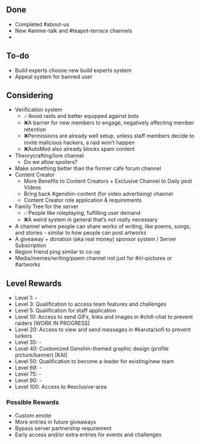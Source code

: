 ## Done
- Completed #about-us
- New #anime-talk and #teapot-terrace channels
- 

## To-do
- Build experts choose new build experts system
- Appeal system for banned user

## Considering 
- Verification system
  - ✅Avoid raids and better equipped against bots
  - ❌A barrier for new members to engage, negatively affecting member retention
  - ❌Permissions are already well setup, unless staff members decide to invite malicious hackers, a raid won’t happen
  - ❌AutoMod also already blocks spam content
- Theorycrafting/lore channel 
  - Do we allow spoilers?
- Make something better than the former cafe forum channel 
- Content Creator
  - More Benefits to Content Creators + Exclusive Channel to Daily post Videos
  - Bring back #genshin-content (for video advertising) channel
  - Content Creator role application & requirements
- Family Tree for the server
  - ✅People like roleplaying, fulfilling user demand
  - ❌A weird system in general that’s not really necessary
- A channel where people can share works of writing, like poems, songs, and stories - similar to how people can post artworks
- A giveaway + donation (aka real money) sponsor system / Server Subscription
- Region friend ping similar to co-op
- Media/memes/writing/poem channel not just for #irl-pictures or #artworks

## Level Rewards 
* Level 1: -
* Level 3: Qualification to access team features and challenges
* Level 5: Qualification for staff application 
* Level 10: Access to send GIFs, links and images in #chill-chat to prevent raiders [WORK IN PROGRESS]
* Level 20: Access to view and send messages in #karuta/sofi to prevent lurkers
* Level 35: -
* Level 40: Customized Genshin-themed graphic design (profile picture/banner) [KAI]
* Level 50: Qualification to become a leader for existing/new team
* Level 69: -
* Level 75: -
* Level 90: -
* Level 100: Access to #exclusive-area

### Possible Rewards
- Custom emote
- More entries in future giveaways
- Bypass server partnership requirement
- Early access and/or extra entries for events and challenges
